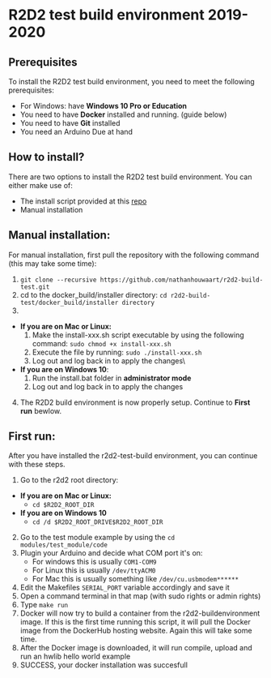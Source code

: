 # R2D2 test build environment 2019-2020

## Prerequisites
To install the R2D2 test build environment, you need to meet the following prerequisites:
- For Windows: have **Windows 10 Pro or Education** 
- You need to have **Docker** installed and running. (guide below)
- You need to have **Git** installed
- You need an Arduino Due at hand


## How to install?
There are two options to install the R2D2 test build environment.
You can either make use of:
*   The install script provided at this [repo](link)
*   Manual installation


## Manual installation:
For manual installation, first pull the repository with the following command (this may take some time):
1. `git clone --recursive https://github.com/nathanhouwaart/r2d2-build-test.git`
2. cd to the docker_build/installer directory: `cd r2d2-build-test/docker_build/installer directory`
3. 
- **If you are on Mac or Linux:**
    1. Make the install-xxx.sh script executable by using the following command: `sudo chmod +x install-xxx.sh`
    2. Execute the file by running:  `sudo ./install-xxx.sh`
    3. Log out and log back in to apply the changes\
- **If you are on Windows 10**:
    1. Run the install.bat folder in **administrator mode**
    2. Log out and log back in to apply the changes

4. The R2D2 build environment is now properly setup. Continue to **First run** bewlow.

## First run: 
After you have installed the r2d2-test-build environment, you can continue with these steps.

1. Go to the r2d2 root directory:  
- **If you are on Mac or Linux:**
   - `cd $R2D2_ROOT_DIR`    
- **If you are on Windows 10**
   - `cd /d $R2D2_ROOT_DRIVE$R2D2_ROOT_DIR`
2. Go to the test module example by using the `cd modules/test_module/code`
3. Plugin your Arduino and decide what COM port it's on:
   - For windows this is usually `COM1-COM9`
   - For Linux this is usually `/dev/ttyACM0`
   - For Mac this is usually something like `/dev/cu.usbmodem******`
4. Edit the Makefiles `SERIAL_PORT` variable accordingly and save it
5. Open a command terminal in that map (with sudo rights or admin rights)
6. Type `make run`
7. Docker will now try to build a container from the r2d2-buildenvironment image. If this is the first time running this script, it will pull the Docker image from the DockerHub hosting website. Again this will take some time.
8. After the Docker image is downloaded, it will run compile, upload and run an hwlib hello world example
9. SUCCESS, your docker installation was succesfull







